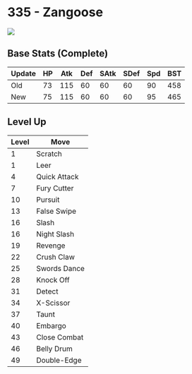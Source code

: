 # 335 - Zangoose
![][335]

## Base Stats (Complete)

Update | HP | Atk | Def | SAtk | SDef | Spd | BST
---    | ---| --- | --- | ---  | ---  | --- | ---
Old    | 73 |  115 |  60 |  60  |  60  |  90  |  458
New    | 75 |  115 |  60 |  60  |  60  |  95  |  465

## Level Up

Level | Move
---   | ---
  1   | Scratch
  1   | Leer
  4   | Quick Attack
  7   | Fury Cutter
 10   | Pursuit
 13   | False Swipe
 16   | Slash
 16   | Night Slash
 19   | Revenge
 22   | Crush Claw
 25   | Swords Dance
 28   | Knock Off
 31   | Detect
 34   | X-Scissor
 37   | Taunt
 40   | Embargo
 43   | Close Combat
 46   | Belly Drum
 49   | Double-Edge



[335]: ../img/pokemon/335.png
